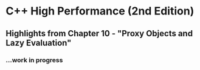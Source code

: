 # C++ High Performance (2nd Edition)

## Highlights from Chapter 10 - "Proxy Objects and Lazy Evaluation"

### ...work in progress
